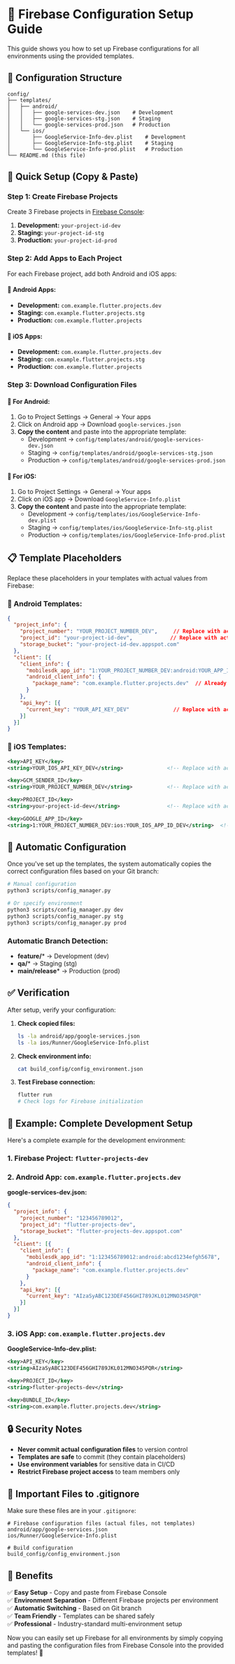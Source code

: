 # 🔧 Firebase Configuration Setup Guide

This guide shows you how to set up Firebase configurations for all environments using the provided templates.

## 📁 Configuration Structure

```
config/
├── templates/
│   ├── android/
│   │   ├── google-services-dev.json    # Development
│   │   ├── google-services-stg.json    # Staging
│   │   └── google-services-prod.json   # Production
│   └── ios/
│       ├── GoogleService-Info-dev.plist    # Development
│       ├── GoogleService-Info-stg.plist    # Staging
│       └── GoogleService-Info-prod.plist   # Production
└── README.md (this file)
```

## 🚀 Quick Setup (Copy & Paste)

### Step 1: Create Firebase Projects
Create 3 Firebase projects in [Firebase Console](https://console.firebase.google.com/):

1. **Development:** `your-project-id-dev`
2. **Staging:** `your-project-id-stg`  
3. **Production:** `your-project-id-prod`

### Step 2: Add Apps to Each Project

For each Firebase project, add both Android and iOS apps:

#### 🤖 Android Apps:
- **Development:** `com.example.flutter.projects.dev`
- **Staging:** `com.example.flutter.projects.stg`
- **Production:** `com.example.flutter.projects`

#### 🍎 iOS Apps:
- **Development:** `com.example.flutter.projects.dev`
- **Staging:** `com.example.flutter.projects.stg`
- **Production:** `com.example.flutter.projects`

### Step 3: Download Configuration Files

#### 🤖 For Android:
1. Go to Project Settings → General → Your apps
2. Click on Android app → Download `google-services.json`
3. **Copy the content** and paste into the appropriate template:
   - Development → `config/templates/android/google-services-dev.json`
   - Staging → `config/templates/android/google-services-stg.json`
   - Production → `config/templates/android/google-services-prod.json`

#### 🍎 For iOS:
1. Go to Project Settings → General → Your apps
2. Click on iOS app → Download `GoogleService-Info.plist`
3. **Copy the content** and paste into the appropriate template:
   - Development → `config/templates/ios/GoogleService-Info-dev.plist`
   - Staging → `config/templates/ios/GoogleService-Info-stg.plist`
   - Production → `config/templates/ios/GoogleService-Info-prod.plist`

## 📋 Template Placeholders

Replace these placeholders in your templates with actual values from Firebase:

### 🤖 Android Templates:
```json
{
  "project_info": {
    "project_number": "YOUR_PROJECT_NUMBER_DEV",     // Replace with actual
    "project_id": "your-project-id-dev",            // Replace with actual
    "storage_bucket": "your-project-id-dev.appspot.com"
  },
  "client": [{
    "client_info": {
      "mobilesdk_app_id": "1:YOUR_PROJECT_NUMBER_DEV:android:YOUR_APP_ID_DEV",
      "android_client_info": {
        "package_name": "com.example.flutter.projects.dev"  // Already correct
      }
    },
    "api_key": [{
      "current_key": "YOUR_API_KEY_DEV"              // Replace with actual
    }]
  }]
}
```

### 🍎 iOS Templates:
```xml
<key>API_KEY</key>
<string>YOUR_IOS_API_KEY_DEV</string>              <!-- Replace with actual -->

<key>GCM_SENDER_ID</key>
<string>YOUR_PROJECT_NUMBER_DEV</string>           <!-- Replace with actual -->

<key>PROJECT_ID</key>
<string>your-project-id-dev</string>               <!-- Replace with actual -->

<key>GOOGLE_APP_ID</key>
<string>1:YOUR_PROJECT_NUMBER_DEV:ios:YOUR_IOS_APP_ID_DEV</string>  <!-- Replace -->
```

## 🔄 Automatic Configuration

Once you've set up the templates, the system automatically copies the correct configuration files based on your Git branch:

```bash
# Manual configuration
python3 scripts/config_manager.py

# Or specify environment
python3 scripts/config_manager.py dev
python3 scripts/config_manager.py stg
python3 scripts/config_manager.py prod
```

### Automatic Branch Detection:
- **feature/*** → Development (dev)
- **qa/*** → Staging (stg)
- **main/release*** → Production (prod)

## ✅ Verification

After setup, verify your configuration:

1. **Check copied files:**
   ```bash
   ls -la android/app/google-services.json
   ls -la ios/Runner/GoogleService-Info.plist
   ```

2. **Check environment info:**
   ```bash
   cat build_config/config_environment.json
   ```

3. **Test Firebase connection:**
   ```bash
   flutter run
   # Check logs for Firebase initialization
   ```

## 🎯 Example: Complete Development Setup

Here's a complete example for the development environment:

### 1. Firebase Project: `flutter-projects-dev`

### 2. Android App: `com.example.flutter.projects.dev`
**google-services-dev.json:**
```json
{
  "project_info": {
    "project_number": "123456789012",
    "project_id": "flutter-projects-dev",
    "storage_bucket": "flutter-projects-dev.appspot.com"
  },
  "client": [{
    "client_info": {
      "mobilesdk_app_id": "1:123456789012:android:abcd1234efgh5678",
      "android_client_info": {
        "package_name": "com.example.flutter.projects.dev"
      }
    },
    "api_key": [{
      "current_key": "AIzaSyABC123DEF456GHI789JKL012MNO345PQR"
    }]
  }]
}
```

### 3. iOS App: `com.example.flutter.projects.dev`
**GoogleService-Info-dev.plist:**
```xml
<key>API_KEY</key>
<string>AIzaSyABC123DEF456GHI789JKL012MNO345PQR</string>

<key>PROJECT_ID</key>
<string>flutter-projects-dev</string>

<key>BUNDLE_ID</key>
<string>com.example.flutter.projects.dev</string>
```

## 🔒 Security Notes

- **Never commit actual configuration files** to version control
- **Templates are safe** to commit (they contain placeholders)
- **Use environment variables** for sensitive data in CI/CD
- **Restrict Firebase project access** to team members only

## 🚨 Important Files to .gitignore

Make sure these files are in your `.gitignore`:
```
# Firebase configuration files (actual files, not templates)
android/app/google-services.json
ios/Runner/GoogleService-Info.plist

# Build configuration
build_config/config_environment.json
```

## 🎉 Benefits

✅ **Easy Setup** - Copy and paste from Firebase Console  
✅ **Environment Separation** - Different Firebase projects per environment  
✅ **Automatic Switching** - Based on Git branch  
✅ **Team Friendly** - Templates can be shared safely  
✅ **Professional** - Industry-standard multi-environment setup  

Now you can easily set up Firebase for all environments by simply copying and pasting the configuration files from Firebase Console into the provided templates! 🚀
